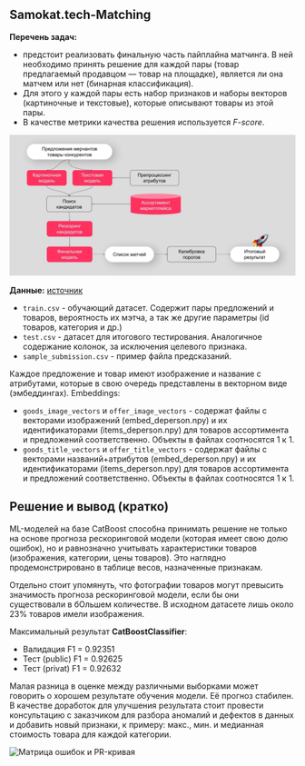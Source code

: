 ## Samokat.tech-Matching

**Перечень задач:**
- предстоит реализовать финальную часть пайплайна матчинга. В ней необходимо принять решение для каждой пары (товар предлагаемый продавцом — товар на площадке), является ли она матчем или нет (бинарная классификация).
- Для этого у каждой пары есть набор признаков и наборы векторов (картиночные и текстовые), которые описывают товары из этой пары.
- В качестве метрики качества решения используется _F-score_.

![Схема модели мэтчинга](Matching_model_diagram.jpg)

**Данные:** [источник](https://www.kaggle.com/competitions/binary-classification-offers-on-the-marketplace/data)

- `train.csv` - обучающий датасет. Содержит пары предложений и товаров, вероятность их мэтча, а так же другие параметры (id товаров, категория и др.)
- `test.csv` - датасет для итогового тестирования. Аналогичное содержание колонок, за исключения целевого признака.
- `sample_submission.csv` - пример файла предсказаний.

Каждое предложение и товар имеют изображение и название с атрибутами, которые в свою очередь представлены в векторном виде (эмбеддингах).
Embeddings:

- `goods_image_vectors` и `offer_image_vectors` - содержат файлы с векторами изображений (embed_deperson.npy) и их идентификаторами (items_deperson.npy) для товаров ассортимента и предложений соответственно. Объекты в файлах соотносятся 1 к 1.
- `goods_title_vectors` и `offer_title_vectors` - содержат файлы с векторами названий+атрибутов (embed_deperson.npy) и их идентификаторами (items_deperson.npy) для товаров ассортимента и предложений соответственно. Объекты в файлах соотносятся 1 к 1.

## Решение и вывод (кратко)

ML-моделей на базе CatBoost способна принимать решение не только на основе прогноза рескоринговой модели (которая имеет свою долю ошибок), но и равнозначно учитывать характеристики товаров (изображения, категории, цены товаров). Это наглядно продемонстрировано в таблице весов, назначенные признакам.

Отдельно стоит упомянуть, что фотографии товаров могут превысить значимость прогноза рескоринговой модели, если бы они существовали в бОльшем количестве. В исходном датасете лишь около 23% товаров имели изображения.

Максимальный результат **CatBoostClassifier**:
- Валидация     F1 = 0.92351
- Тест (public) F1 = 0.92625
- Тест (privat) F1 = 0.92632

Малая разница в оценке между различными выборками может говорить о хорошем результате обучения модели. Её прогноз стабилен. В качестве доработок для улучшения результата стоит провести консультацию с заказчиком для разбора аномалий и дефектов в данных и добавить новый признаки, к примеру: макс., мин. и медианная стоимость товара для каждой категории.

![Матрица ошибок и PR-кривая](ConfusionMatrix_&_PR-curve.jpg)